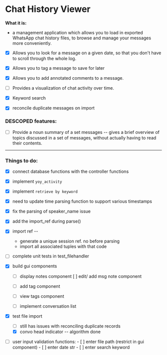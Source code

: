 # Chat History Viewer

**What it is:**
- a management application which allows you to load in exported
WhatsApp chat history files, to browse and manage your messages more conveniently.
  
- [x] Allows you to look for a message on a given date,
  so that you don't have to scroll through the whole log. 
  
- [x] Allows you to tag a message to save for later

- [x] Allows you to add annotated comments to a message.

- [ ] Provides a visualization of chat activity over time.

- [x] Keyword search

- [x] reconcile duplicate messages on import

### DESCOPED features:

- [ ] Provide a noun summary of a set messages -- 
  gives a brief overview of topics discussed in a set of messages, 
  without actually having to read their contents.


------------------------------------------------
### Things to do:
- [x] connect database functions with the controller functions
- [x] implement `yoy_activity`
- [x] implement `retrieve by keyword`
- [x] need to update time parsing function to support various timestamps
- [x] fix the parsing of speaker_name issue
- [x] add the import_ref during parse()
- [x] import ref --
    - generate a unique session ref. no before parsing
    - import all associated tuples with that code

- [ ] complete unit tests in test_filehandler

- [x] build gui components
    - [ ] display notes component
      [ ] edit/ add msg note component
    - [ ] add tag component
    - [ ] view tags component
    - [ ] implement conversation list
    

- [x] test file import
    - [ ] still has issues with reconciling duplicate records
    - [x] convo head indicator -- algorithm done
        
- [ ] user input validation functions:
      - [ ] enter file path (restrict in gui component)
      - [ ] enter date str
      - [ ] enter search keyword





